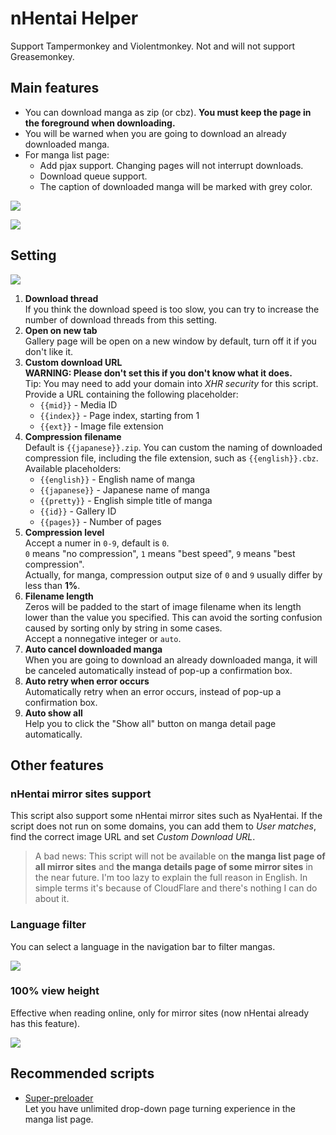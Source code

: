 # nHentai Helper

Support Tampermonkey and Violentmonkey. Not and will not support Greasemonkey.

## Main features

- You can download manga as zip (or cbz). **You must keep the page in the foreground when downloading.**
- You will be warned when you are going to download an already downloaded manga.
- For manga list page:
  - Add pjax support. Changing pages will not interrupt downloads.
  - Download queue support.
  - The caption of downloaded manga will be marked with grey color.

![](https://i.loli.net/2019/01/26/5c4c5d5914197.png)

![](https://i.loli.net/2018/12/26/5c23a39505d14.png)

## Setting

![](https://i.loli.net/2020/02/18/iZKI9hfcLymdrBj.png)

1. **Download thread**  
   If you think the download speed is too slow, you can try to increase the number of download threads from this setting.
2. **Open on new tab**  
   Gallery page will be open on a new window by default, turn off it if you don't like it.
3. **Custom download URL**  
   **WARNING: Please don't set this if you don't know what it does.**  
   Tip: You may need to add your domain into *XHR security* for this script.  
   Provide a URL containing the following placeholder:
   - `{{mid}}` - Media ID
   - `{{index}}` - Page index, starting from 1
   - `{{ext}}` - Image file extension
4. **Compression filename**  
   Default is `{{japanese}}.zip`. You can custom the naming of downloaded compression file, including the file extension, such as `{{english}}.cbz`.  
   Available placeholders:  
   - `{{english}}` - English name of manga
   - `{{japanese}}` - Japanese name of manga
   - `{{pretty}}` - English simple title of manga
   - `{{id}}` - Gallery ID
   - `{{pages}}` - Number of pages
5. **Compression level**  
   Accept a numer in `0-9`, default is `0`.  
   `0` means "no compression", `1` means "best speed", `9` means "best compression".  
   Actually, for manga, compression output size of `0` and `9` usually differ by less than **1%**.
6. **Filename length**  
   Zeros will be padded to the start of image filename when its length lower than the value you specified. This can avoid the sorting confusion caused by sorting only by string in some cases.  
   Accept a nonnegative integer or `auto`.
7. **Auto cancel downloaded manga**  
   When you are going to download an already downloaded manga, it will be canceled automatically instead of pop-up a confirmation box.
8. **Auto retry when error occurs**  
   Automatically retry when an error occurs, instead of pop-up a confirmation box.
9. **Auto show all**  
   Help you to click the "Show all" button on manga detail page automatically.

## Other features

### nHentai mirror sites support

This script also support some nHentai mirror sites such as NyaHentai. If the script does not run on some domains, you can add them to *User matches*, find the correct image URL and set *Custom Download URL*.

> A bad news: This script will not be available on **the manga list page of all mirror sites** and **the manga details page of some mirror sites** in the near future. I'm too lazy to explain the full reason in English. In simple terms it's because of CloudFlare and there's nothing I can do about it.

### Language filter

You can select a language in the navigation bar to filter mangas.

![](https://i.loli.net/2019/03/25/5c98d07cca0ac.png)

### 100% view height

Effective when reading online, only for mirror sites (now nHentai already has this feature).

![](https://i.loli.net/2019/09/04/EYu5iP9L46b8XUf.png)

## Recommended scripts

- [Super-preloader](https://github.com/machsix/Super-preloader)  
  Let you have unlimited drop-down page turning experience in the manga list page.
